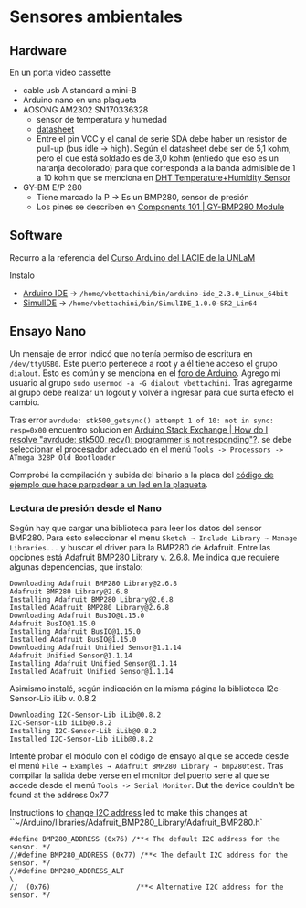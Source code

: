 # Sensores ambientales

## Hardware
En un porta video cassette
- cable usb A standard a mini-B
- Arduino nano en una plaqueta
- AOSONG AM2302 SN170336328
    - sensor de temperatura y humedad
    - [datasheet](https://www.makerguides.com/wp-content/uploads/2019/02/DHT22-AM2302-Datasheet.pdf)
    - Entre el pin VCC y el canal de serie SDA debe haber un resistor de pull-up (bus idle -> high). Según el datasheet debe ser de 5,1 kohm, pero el que está soldado es de 3,0 kohm (entiedo que eso es un naranja decolorado) para que corresponda a la banda admisible de 1 a 10 kohm que se menciona en [DHT Temperature+Humidity Sensor](https://esphome.io/components/sensor/dht.html)
- GY-BM E/P 280
    - Tiene marcado la P -> Es un BMP280, sensor de presión
    - Los pines se describen en [Components 101 | GY-BMP280 Module](https://components101.com/sensors/gy-bmp280-module)

## Software
Recurro a la referencia del [Curso Arduino del LACIE de la UNLaM](http://www.lacie-unlam.org/dokuwiki/doku.php?id=lacie:ciclo_de_cursos_lacie_2020)
 
Instalo
- [Arduino IDE](https://www.arduino.cc/en/software) -> `/home/vbettachini/bin/arduino-ide_2.3.0_Linux_64bit` 
- [SimulIDE](https://simulide.com/p/) -> `/home/vbettachini/bin/SimulIDE_1.0.0-SR2_Lin64`


## Ensayo Nano
Un mensaje de error indicó que no tenía permiso de escritura en `/dev/ttyUSB0`. 
Este puerto pertenece a root y a él tiene acceso el grupo `dialout`.
Esto es común y se menciona en el [foro de Arduino](https://forum.arduino.cc/t/avrdude-ser_open-cant-open-device-dev-ttyusb0-permission-denied/603397/2).
Agrego mi usuario al grupo `sudo usermod -a -G dialout vbettachini`.
Tras agregarme al grupo debe realizar un logout y volvér a ingresar para que surta efecto el cambio.


Tras error `avrdude: stk500_getsync() attempt 1 of 10: not in sync: resp=0x00` encuentro solucíon en [Arduino Stack Exchange | How do I resolve "avrdude: stk500_recv(): programmer is not responding"?](https://arduino.stackexchange.com/questions/17827/how-do-i-resolve-avrdude-stk500-recv-programmer-is-not-responding).
se debe seleccionar el procesador adecuado en el menú `Tools -> Processors -> ATmega 328P Old Bootloader`

Comprobé la compilación y subida del binario a la placa del [código de ejemplo que hace parpadear a un led en la plaqueta](https://docs.arduino.cc/built-in-examples/basics/Blink/). 


### Lectura de presión desde el Nano
Según [](https://startingelectronics.org/tutorials/arduino/modules/pressure-sensor/) hay que cargar una biblioteca para leer los datos del sensor BMP280.
Para esto seleccionar el menu `Sketch → Include Library → Manage Libraries...` y buscar el driver para la BMP280 de Adafruit.
Entre las opciones está Adafruit BMP280 Library v. 2.6.8.
Me indica que requiere algunas dependencias, que instalo: 
```
Downloading Adafruit BMP280 Library@2.6.8
Adafruit BMP280 Library@2.6.8
Installing Adafruit BMP280 Library@2.6.8
Installed Adafruit BMP280 Library@2.6.8
Downloading Adafruit BusIO@1.15.0
Adafruit BusIO@1.15.0
Installing Adafruit BusIO@1.15.0
Installed Adafruit BusIO@1.15.0
Downloading Adafruit Unified Sensor@1.1.14
Adafruit Unified Sensor@1.1.14
Installing Adafruit Unified Sensor@1.1.14
Installed Adafruit Unified Sensor@1.1.14
```

Asimismo instalé, según indicación en la misma página la biblioteca I2c-Sensor-Lib iLib v. 0.8.2
```
Downloading I2C-Sensor-Lib iLib@0.8.2
I2C-Sensor-Lib iLib@0.8.2
Installing I2C-Sensor-Lib iLib@0.8.2
Installed I2C-Sensor-Lib iLib@0.8.2
```

Intenté probar el módulo con el código de ensayo al que se accede desde el menú `File → Examples → Adafruit BMP280 Library → bmp280test`.
Tras compilar la salida debe verse en el monitor del puerto serie al que se accede desde el menú `Tools -> Serial Monitor`.
But the device couldn't be found at the address 0x77


Instructions to [change I2C address](https://forum.arduino.cc/t/change-i2c-address/646612) led to make this changes at ``~/Arduino/libraries/Adafruit_BMP280_Library/Adafruit_BMP280.h`
```
#define BMP280_ADDRESS (0x76) /**< The default I2C address for the sensor. */
//#define BMP280_ADDRESS (0x77) /**< The default I2C address for the sensor. */
//#define BMP280_ADDRESS_ALT                                                     \
//  (0x76)                     /**< Alternative I2C address for the sensor. */
```
